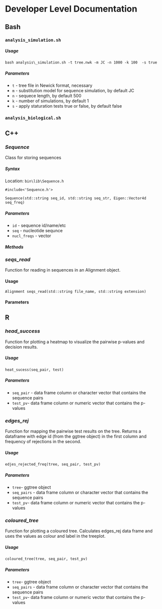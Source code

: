 # Developer Level Documentation

## Bash 

### `analysis_simulation.sh`

##### Usage 
```
bash analysis\_simulation.sh -t tree.nwk -m JC -n 1000 -k 100  -s true
```

##### Parameters
- `t` - tree file in Newick format, necessary
- `m` - substitution model for sequence simulation, by default JC
- `n` - sequece length, by default 500
- `k` - number of simulations, by default 1
- `s` - apply staturation tests true or false, by default false

### `analysis_biological.sh`

## C++

### *Sequence*
Class for storing sequences  

##### Syntax
Location: `bin\lib\Sequence.h`  
```
#include<'Sequence.h'>

Sequence(std::string seq_id, std::string seq_str, Eigen::Vector4d seq_freq)
```

##### Parameters
- `id` - sequence id/name/etc
- `seq` - nucleotide sequnce
- `nucl_freqs` - vector

##### Methods



### *seqs_read*

Function for reading in sequences in an Alignment object.

#### Usage
```
Alignment seqs_read(std::string file_name, std::string extension)
```

#### Parameters


## R

### *head_success*
Function for plotting a heatmap to visualize the pairwise p-values and decision results. 

##### Usage 
```
heat_sucess(seq_pair, test)
```

##### Parameters
- `seq_pair` - data frame column or character vector that contains the sequence pairs
- `test_pv`- data frame column or numeric vector that contains the p-values

### *edges_rej*
Function for mapping the pairwise test results on the tree. Returns a dataframe with edge id (from the ggtree object) in the first column and frequency of rejections in the second.

##### Usage 
```
edjes_rejected_freq(tree, seq_pair, test_pv)
```

##### Parameters
- `tree`- ggtree object
- `seq_pairs` - data frame column or character vector that contains the sequence pairs
- `test_pv`- data frame column or numeric vector that contains the p-values

### *coloured_tree*
Function for plotting a coloured tree. Calculates edges_rej data frame and uses the values as colour and label in the treeplot.

##### Usage 
```
coloured_tree(tree, seq_pair, test_pv)
```

##### Parameters
- `tree`- ggtree object
- `seq_pairs` - data frame column or character vector that contains the sequence pairs
- `test_pv`- data frame column or numeric vector that contains the p-values

